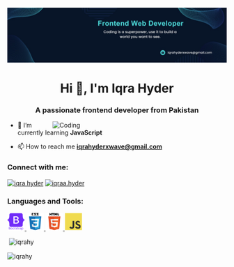 ![Logo](https://github.com/iqrahy/iqrahy/blob/main/linkedin%20banner.jpeg)
    <h1 align="center">Hi 👋, I'm Iqra Hyder</h1>
<h3 align="center">A passionate frontend developer from Pakistan</h3>

<img src="https://user-images.githubusercontent.com/55389276/140866485-8fb1c876-9a8f-4d6a-98dc-08c4981eaf70.gif" width="400" align="right" alt="Coding">

- 🌱 I’m currently learning **JavaScript**

- 📫 How to reach me **iqrahyderxwave@gmail.com**

<h3 align="left">Connect with me:</h3>
<p align="left">
<a href="https://linkedin.com/in/iqra hyder" target="blank"><img align="center" src="https://raw.githubusercontent.com/rahuldkjain/github-profile-readme-generator/master/src/images/icons/Social/linked-in-alt.svg" alt="iqra hyder" height="30" width="40" /></a>
<a href="https://instagram.com/iqraa.hyder" target="blank"><img align="center" src="https://raw.githubusercontent.com/rahuldkjain/github-profile-readme-generator/master/src/images/icons/Social/instagram.svg" alt="iqraa.hyder" height="30" width="40" /></a>
</p>

<h3 align="left">Languages and Tools:</h3>
<p align="left"> <a href="https://getbootstrap.com" target="_blank" rel="noreferrer"> <img src="https://raw.githubusercontent.com/devicons/devicon/master/icons/bootstrap/bootstrap-plain-wordmark.svg" alt="bootstrap" width="40" height="40"/> </a> <a href="https://www.w3schools.com/css/" target="_blank" rel="noreferrer"> <img src="https://raw.githubusercontent.com/devicons/devicon/master/icons/css3/css3-original-wordmark.svg" alt="css3" width="40" height="40"/> </a> <a href="https://www.w3.org/html/" target="_blank" rel="noreferrer"> <img src="https://raw.githubusercontent.com/devicons/devicon/master/icons/html5/html5-original-wordmark.svg" alt="html5" width="40" height="40"/> </a> <a href="https://developer.mozilla.org/en-US/docs/Web/JavaScript" target="_blank" rel="noreferrer"> <img src="https://raw.githubusercontent.com/devicons/devicon/master/icons/javascript/javascript-original.svg" alt="javascript" width="40" height="40"/> </a> </p>

<p>&nbsp;<img align="center" src="https://github-readme-stats.vercel.app/api?username=iqrahy&show_icons=true&locale=en" alt="iqrahy" /></p>

<p><img align="center" src="https://github-readme-streak-stats.herokuapp.com/?user=iqrahy&" alt="iqrahy" /></p>
    
